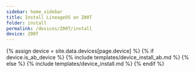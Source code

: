 ```yaml
---
sidebar: home_sidebar
title: Install LineageOS on Z00T
folder: install
permalink: /devices/Z00T/install
device: Z00T
---
```

{% assign device = site.data.devices[page.device] %}
{% if device.is_ab_device %}
{% include templates/device_install_ab.md %}
{% else %}
{% include templates/device_install.md %}
{% endif %}

